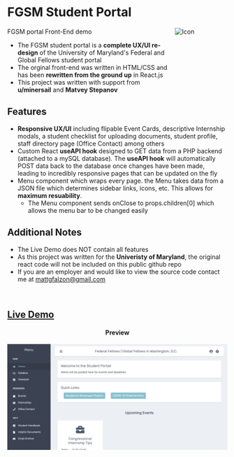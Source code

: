 # FGSM Student Portal

<img src="https://image.flaticon.com/icons/svg/216/216220.svg" align="right"
     alt="Icon" width="120" height="178">
     
FGSM portal Front-End demo

* The FGSM student portal is a **complete UX/UI re-design** of the University of
  Maryland's Federal and Global Fellows student portal
* The orginal front-end was written in HTML/CSS and has been **rewritten from
  the ground up** in React.js
* This project was written with support from **u/minersail** and **Matvey Stepanov**
  
## Features

* **Responsive UX/UI** including flipable Event Cards, descriptive Internship modals,
  a student checklist for uploading documents, student profile, staff directory
  page (Office Contact) among others
* Custom React **useAPI hook** designed to GET data from a PHP backend (attached to a 
  mySQL database). The **useAPI hook** will automatically POST data back to the database
  once changes have been made, leading to incredibly responsive pages that can be 
  updated on the fly
* Menu component which wraps every page. the Menu takes data from a JSON file
  which determines sidebar links, icons, etc. This allows for **maximum resuability**.
    * The Menu component sends onClose to props.children[0] which allows the
      menu bar to be changed easily

## Additional Notes
*  The Live Demo does NOT contain all features
*  As this project was written for the **Univeristy of Maryland**, the original react
   code will not be included on this public github repo
*  If you are an employer and would like to view the source code contact me at <mattgfalzon@gmail.com>

  
<br/>
<h2>
     <a href="http://mgfalzon.github.io/student-portal" target="_blank">Live Demo</a>
</h2>


<h4 align="center">Preview</h4>

<p align="center">
  <img src="./screenshot.PNG" alt="Homepage Image">
</p>

